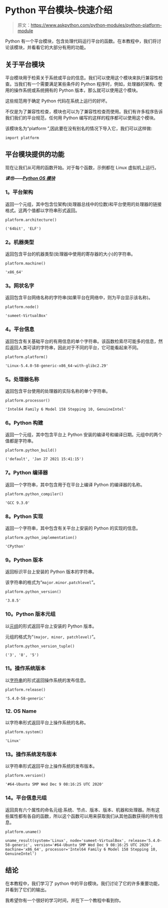 # Python 平台模块–快速介绍

> 原文：<https://www.askpython.com/python-modules/python-platform-module>

Python 有一个平台模块，包含处理代码运行平台的函数。在本教程中，我们将讨论该模块，并看看它的大部分有用的功能。

## 关于平台模块

平台模块用于检索关于系统或平台的信息。我们可以使用这个模块来执行兼容性检查。当我们有一个需要满足某些条件的 Python 程序时，例如，处理器的架构、使用的操作系统或系统拥有的 Python 版本，那么就可以使用这个模块。

这些规范用于确定 Python 代码在系统上运行的好坏。

不仅是为了兼容性检查，模块也可以为了兼容性检查而使用。我们有许多程序告诉我们我们的平台规范，任何用 Python 编写的这样的程序都可以使用这个模块。

该模块名为“platform ”,因此要在没有别名的情况下导入它，我们可以这样做:

```
import platform

```

## 平台模块提供的功能

现在让我们从可用的函数开始。对于每个函数，示例都在 Linux 虚拟机上运行。

***读也——[Python OS 模块](https://www.askpython.com/python-modules/python-os-module-10-must-know-functions)***

### 1。平台架构

返回一个元组，其中包含位架构(处理器总线中的位数)和平台使用的处理器的链接格式。这两个值都以字符串形式返回。

```
platform.architecture()

```

```
('64bit', 'ELF')
```

### 2。机器类型

返回包含平台的机器类型(处理器中使用的寄存器的大小)的字符串。

```
platform.machine()

```

```
'x86_64'
```

### 3。网状名字

返回包含平台网络名称的字符串(如果平台在网络中，则为平台显示该名称)。

```
platform.node()

```

```
'sumeet-VirtualBox'
```

### 4。平台信息

返回包含有关基础平台的有用信息的单个字符串。该函数检索尽可能多的信息，然后返回人类可读的字符串，因此对于不同的平台，它可能看起来不同。

```
platform.platform()

```

```
'Linux-5.4.0-58-generic-x86_64-with-glibc2.29'
```

### 5。处理器名称

返回包含平台使用的处理器的实际名称的单个字符串。

```
platform.processor()

```

```
'Intel64 Family 6 Model 158 Stepping 10, GenuineIntel'
```

### 6。Python 构建

返回一个元组，其中包含平台上 Python 安装的编译号和编译日期。元组中的两个值都是字符串。

```
platform.python_build()

```

```
('default', 'Jan 27 2021 15:41:15')
```

### 7。Python 编译器

返回一个字符串，其中包含用于在平台上编译 Python 的编译器的名称。

```
platform.python_compiler()

```

```
'GCC 9.3.0'
```

### 8。Python 实现

返回一个字符串，其中包含有关平台上安装的 Python 的实现的信息。

```
platform.python_implementation()

```

```
'CPython'
```

### 9。Python 版本

返回标识平台上安装的 Python 版本的字符串。

该字符串的格式为“`major.minor.patchlevel`”。

```
platform.python_version()

```

```
'3.8.5'
```

### 10。Python 版本元组

以[元组](https://www.askpython.com/python/tuple/python-tuple)的形式返回平台上安装的 Python 版本。

元组的格式为“`(major, minor, patchlevel)`”。

```
platform.python_version_tuple()

```

```
('3', '8', '5')
```

### 11。操作系统版本

以[字符串](https://www.askpython.com/python/string/strings-in-python)的形式返回操作系统的发布信息。

```
platform.release()

```

```
'5.4.0-58-generic'
```

### 12\. OS Name

以字符串形式返回平台上操作系统的名称。

```
platform.system()

```

```
'Linux'
```

### 13。操作系统发布版本

以字符串形式返回平台上操作系统的发布版本。

```
platform.version()

```

```
'#64-Ubuntu SMP Wed Dec 9 08:16:25 UTC 2020'
```

### 14。平台信息元组

返回具有六个属性的命名元组:系统、节点、版本、版本、机器和处理器。所有这些属性都有各自的函数，所以这个函数可以用来获取我们从其他函数获得的所有信息。

```
platform.uname()

```

```
uname_result(system='Linux', node='sumeet-VirtualBox', release='5.4.0-58-generic', version='#64-Ubuntu SMP Wed Dec 9 08:16:25 UTC 2020', machine='x86_64', processor='Intel64 Family 6 Model 158 Stepping 10, GenuineIntel')
```

## 结论

在本教程中，我们学习了 python 中的平台模块。我们讨论了它的许多重要功能，并看到了它们的输出。

我希望你有一个很好的学习时间，并在下一个教程中看到你。